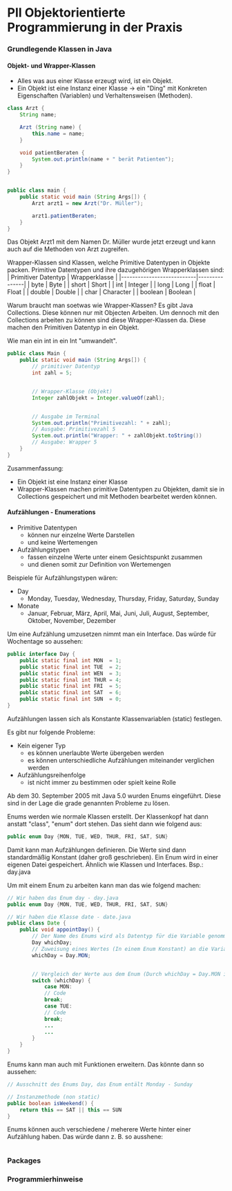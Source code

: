 # PII Objektorientierte Programmierung in der Praxis
### Grundlegende Klassen in Java
#### Objekt- und Wrapper-Klassen
- Alles was aus einer Klasse erzeugt wird, ist ein Objekt.
- Ein Objekt ist eine Instanz einer Klasse -> ein "Ding" mit Konkreten Eigenschaften (Variablen) und Verhaltensweisen (Methoden).
```java
class Arzt {
    String name; 

    Arzt (String name) {
        this.name = name;
    }

    void patientBeraten {
        System.out.println(name + " berät Patienten");
    }
}


public class main {
    public static void main (String Args[]) {
        Arzt arzt1 = new Arzt("Dr. Müller");

        arzt1.patientBeraten;
    }
}
```
Das Objekt Arzt1 mit dem Namen Dr. Müller wurde jetzt erzeugt und kann auch auf die Methoden von Arzt zugreifen.


Wrapper-Klassen sind Klassen, welche Primitive Datentypen in Objekte packen. 
Primitive Datentypen und ihre dazugehörigen Wrapperklassen sind: 
| Primitiver Datentyp       | Wrapperklasse |
|---------------------------|---------------|
| byte                      | Byte          |
| short                     | Short         |
| int                       | Integer       |
| long                      | Long          |
| float                     | Float         |
| double                    | Double        |
| char                      | Character     |
| boolean                   | Boolean       |

Warum braucht man soetwas wie Wrapper-Klassen?
Es gibt Java Collections. Diese können nur mit Objecten Arbeiten. Um dennoch mit den Collections arbeiten zu können sind diese Wrapper-Klassen da. Diese machen den Primitiven Datentyp in ein Objekt. 

Wie man ein int in ein Int "umwandelt".
```java
public class Main {
    public static void main (String Args[]) {
        // primitiver Datentyp 
        int zahl = 5;


        // Wrapper-Klasse (Objekt)
        Integer zahlObjekt = Integer.valueOf(zahl);


        // Ausgabe im Terminal
        System.out.println("Primitivezahl: " + zahl); 
        // Ausgabe: Primitivezahl 5
        System.out.println("Wrapper: " + zahlObjekt.toString())
        // Ausgabe: Wrapper 5 
    }
}
```

Zusammenfassung: 
- Ein Objekt ist eine Instanz einer Klasse
- Wrapper-Klassen machen primitive Datentypen zu Objekten, damit sie in Collections gespeichert und mit Methoden bearbeitet werden können. 

#### Aufzählungen - Enumerations
- Primitive Datentypen
    - können nur einzelne Werte Darstellen
    - und keine Wertemengen
- Aufzählungstypen
    - fassen einzelne Werte unter einem Gesichtspunkt zusammen
    - und dienen somit zur Definition von Wertemengen

Beispiele für Aufzählungstypen wären:
- Day
    - Monday, Tuesday, Wednesday, Thursday, Friday, Saturday, Sunday
- Monate
    - Januar, Februar, März, April, Mai, Juni, Juli, August, September, Oktober, November, Dezember

Um eine Aufzählung umzusetzen nimmt man ein Interface.
Das würde für Wochentage so aussehen: 
```java 
public interface Day {
    public static final int MON  = 1;
    public static final int TUE  = 2;
    public static final int WEN  = 3;
    public static final int THUR = 4;
    public static final int FRI  = 5;
    public static final int SAT  = 6;
    public static final int SUN  = 0;
}
```
Aufzählungen lassen sich als Konstante Klassenvariablen (static) festlegen.

Es gibt nur folgende Probleme: 
- Kein eigener Typ
    - es können unerlaubte Werte übergeben werden
    - es können unterschiedliche Aufzählungen miteinander verglichen werden   
- Aufzählungsreihenfolge
    - ist nicht immer zu bestimmen oder spielt keine Rolle

Ab dem 30. September 2005 mit Java 5.0 wurden Enums eingeführt. Diese sind in der Lage die grade genannten Probleme zu lösen. 

Enums werden wie normale Klassen erstellt. Der Klassenkopf hat dann anstatt "class", "enum" dort stehen. 
Das sieht dann wie folgend aus:

```java 
public enum Day {MON, TUE, WED, THUR, FRI, SAT, SUN}
```
Damit kann man Aufzählungen definieren. Die Werte sind dann standardmäßig Konstant (daher groß geschrieben). Ein Enum wird in einer eigenen Datei gespeichert. Ähnlich wie Klassen und Interfaces. Bsp.: day.java 

Um mit einem Enum zu arbeiten kann man das wie folgend machen: 
```java 
// Wir haben das Enum day - day.java
public enum Day {MON, TUE, WED, THUR, FRI, SAT, SUN}

// Wir haben die Klasse date - date.java 
public class Date {
    public void appointDay() {
        // Der Name des Enums wird als Datentyp für die Variable genommen.
        Day whichDay;
        // Zuweisung eines Wertes (In einem Enum Konstant) an die Variable whichDay 
        whichDay = Day.MON;


        // Vergleich der Werte aus dem Enum (Durch whichDay = Day.MON ist es aber aktuell auf MON festgelegt.)
        switch (whichDay) {
            case MON:
            // Code 
            break;
            case TUE:
            // Code 
            break;
            ...
            ...
        }
    }
}
```
Enums kann man auch mit Funktionen erweitern. Das könnte dann so aussehen: 

```java
// Ausschnitt des Enums Day, das Enum entält Monday - Sunday

// Instanzmethode (non static)
public boolean isWeekend() {
    return this == SAT || this == SUN 
}
```

Enums können auch verschiedene / meherere Werte hinter einer Aufzählung haben. Das würde dann z. B. so ausshene: 

```java 
```



### Packages
### Programmierhinweise

